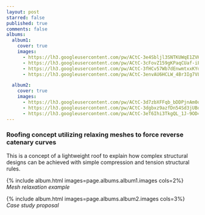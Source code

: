 ```yaml
---
layout: post
starred: false
published: true
comments: false
albums:
  album1:
    cover: true
    images:
      - https://lh3.googleusercontent.com/pw/ACtC-3e4Sbljl3SNTKUWqE1ZVK2xnoPwixmIdetSUceauuQjrFTwav0zqA7CYKTGoRxuXA-Ge-FoQ4p3-8dYLpqmG6Gt-kjExH7vAOz-4qMDnqve5ZpxhvRi9jv4-Clt0eu2adzvO7scPi1oeiKOz1NGAuYcyg=w1016-h536-no?authuser=1
      - https://lh3.googleusercontent.com/pw/ACtC-3cFovZ159gKPaqCUaf-iFmBsu-ZPQmuL9VjPF6yTnPz_YPBaPOLewJpC5pqBZoMD3A4dnLPofsqCCdNX45ya2p-YmgG3DqDOOWik-JE1Jz9n7V-eLrr4n37wvZXQ2Xb89Fquy25CNognzIR6MMi7iA-ag=w1016-h536-no?authuser=1
      - https://lh3.googleusercontent.com/pw/ACtC-3fHCv57Wb7dEnwmtxxKYdcTlG9aNVISre9JfcUva7ToUHL-L1vP5RwstB-RO76pkYMKDQoDbpneWA_0VyGwKfQ7VJmm3V2bvILYiY2QoX8rGvd59LdO2CC2hGfd9ZtSzLJnhimqICEpE64jyhI3R6W6Aw=w1016-h536-no?authuser=1
      - https://lh3.googleusercontent.com/pw/ACtC-3envAU6HCLW_4Br3Ig7VLWAyUg9ViQFU8wky_sjSu3S9DZ_uz6v1aErSsN5wx3xqpGGRIdS2Hy0amKdfYnO2RaBYvuApLw181BSbeA0clWzVlyjPNrl3V0XdmPJS1Zbk96A-FWPjH9tOTskPSp652wPPg=w1016-h536-no?authuser=1

  album2:
    cover: true
    images:
      - https://lh3.googleusercontent.com/pw/ACtC-3d7zbXFFqb_bDDPjnAm0qquHMc6aiN81G2ORJZOEMO0lHrOaogKHszBh4TV-a7_YZYWrfbbfL5yMl0CrcNR5wysSek1WPaYzwJjBsKEhGUB7igRyg427tizbdk6zHnZ7ybSaFsqXuMYWmgtiRrolzBIlQ=w1500-h826-no?authuser=1
      - https://lh3.googleusercontent.com/pw/ACtC-3dgbxz9azfDn54Sd3jUBoW2vn-SiYB14jLVWMRw4Qd6lgtzqpfhtxkWoxH-Dflfzgg92PONPh_T3_sOetvgBYapjG-uHxDmEbPaz-xbLyAQWvDLdfoPTqRzoY7bvpxKjctd44mKcoKWGRoA8SBBAOkfTw=w1500-h826-no?authuser=1
      - https://lh3.googleusercontent.com/pw/ACtC-3eT6Ihi3TkgQL_1J-9OD4Wg5rR2ntAiXzUQJR_cldEH4Lg04UXSA9OJY7Ltvq1vyp4eZNZc7Eg-Zh1z4AaRw1QEjT1azTbcn-ZTXAGZvX7ITHiHt9kVeAm3jhPhgKdv5yV2KgeWQRl1diBlBbO03VaXeQ=w1500-h826-no?authuser=1
---
```


### Roofing concept utilizing relaxing meshes to force reverse catenary curves
This is a concept of a lightweight roof to explain how complex structural designs can be achieved with simple compression and tension structural rules.

{% include album.html images=page.albums.album1.images cols=2%}
*Mesh relaxation example*

{% include album.html images=page.albums.album2.images cols=3%}
*Case study proposal*
